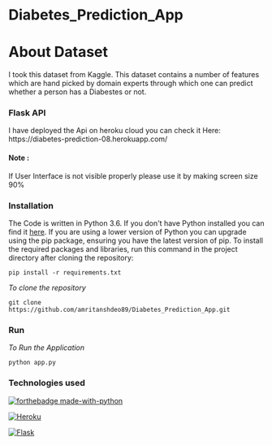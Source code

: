 # Diabetes_Prediction_App

<h1>About Dataset</h1>
<p>I took this dataset from Kaggle.
This dataset contains a number of features which are hand picked by domain experts through which one can predict whether a person has a Diabestes or not.</p>

<h3> Flask API </h3>
<p> I have deployed the Api on heroku cloud you can check it Here:  https://diabetes-prediction-08.herokuapp.com/ </p>
<p><h4>Note :</h4> If User Interface is not visible properly please use it by making screen size 90%</p>

### Installation

The Code is written in Python 3.6. If you don't have Python installed you can find it [here](https://www.python.org/downloads/). If you are using a lower version of Python you can upgrade using the pip package, ensuring you have the latest version of pip. To install the required packages and libraries, run this command in the project directory after cloning the repository:

```
pip install -r requirements.txt 
```
*To clone the repository*

```
git clone https://github.com/amritanshdeo89/Diabetes_Prediction_App.git
```

### Run 

*To Run the Application*

```
python app.py
```

### Technologies used 

[![forthebadge made-with-python](http://ForTheBadge.com/images/badges/made-with-python.svg)](https://www.python.org/)  

[![Heroku](https://github.com/jalbertsr/logo-badge-images/blob/master/img/rsz_heroku.png?raw=true)](https://www.heroku.com/)

[![Flask](https://github.com/jalbertsr/logo-badge-images/blob/master/img/rsz_flask.png?raw=true)](http://flask.pocoo.org/)  
